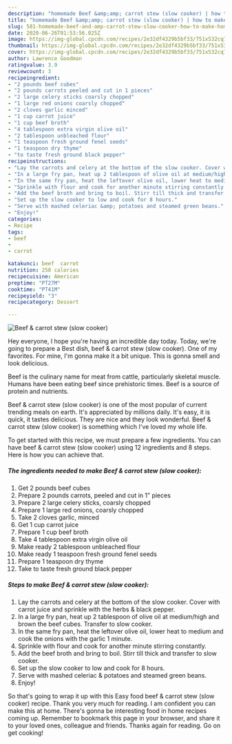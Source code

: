 ```yaml
---
description: "homemade Beef &amp;amp; carrot stew (slow cooker) | how to make homemade Beef &amp;amp; carrot stew (slow cooker)"
title: "homemade Beef &amp;amp; carrot stew (slow cooker) | how to make homemade Beef &amp;amp; carrot stew (slow cooker)"
slug: 581-homemade-beef-and-amp-carrot-stew-slow-cooker-how-to-make-homemade-beef-and-amp-carrot-stew-slow-cooker
date: 2020-06-26T01:53:56.025Z
image: https://img-global.cpcdn.com/recipes/2e32df4329b5bf33/751x532cq70/beef-carrot-stew-slow-cooker-recipe-main-photo.jpg
thumbnail: https://img-global.cpcdn.com/recipes/2e32df4329b5bf33/751x532cq70/beef-carrot-stew-slow-cooker-recipe-main-photo.jpg
cover: https://img-global.cpcdn.com/recipes/2e32df4329b5bf33/751x532cq70/beef-carrot-stew-slow-cooker-recipe-main-photo.jpg
author: Lawrence Goodman
ratingvalue: 3.9
reviewcount: 3
recipeingredient:
- "2 pounds beef cubes"
- "2 pounds carrots peeled and cut in 1 pieces"
- "2 large celery sticks coarsly chopped"
- "1 large red onions coarsly chopped"
- "2 cloves garlic minced"
- "1 cup carrot juice"
- "1 cup beef broth"
- "4 tablespoon extra virgin olive oil"
- "2 tablespoon unbleached flour"
- "1 teaspoon fresh ground fenel seeds"
- "1 teaspoon dry thyme"
- "to taste fresh ground black pepper"
recipeinstructions:
- "Lay the carrots and celery at the bottom of the slow cooker. Cover with carrot juice and sprinkle with the herbs &amp; black pepper."
- "In a large fry pan, heat up 2 tablespoon of olive oil at medium/high and brown the beef cubes. Transfer to slow cooker."
- "In the same fry pan, heat the leftover olive oil, lower heat to medium and cook the onions with the garlic 1 minute."
- "Sprinkle with flour and cook for another minute stirring constantly."
- "Add the beef broth and bring to boil. Stirr till thick and transfer to slow cooker."
- "Set up the slow cooker to low and cook for 8 hours."
- "Serve with mashed celeriac &amp; potatoes and steamed green beans."
- "Enjoy!"
categories:
- Recipe
tags:
- beef
- 
- carrot

katakunci: beef  carrot 
nutrition: 258 calories
recipecuisine: American
preptime: "PT27M"
cooktime: "PT41M"
recipeyield: "3"
recipecategory: Dessert

---
```



![Beef &amp; carrot stew (slow cooker)](https://img-global.cpcdn.com/recipes/2e32df4329b5bf33/751x532cq70/beef-carrot-stew-slow-cooker-recipe-main-photo.jpg)

Hey everyone, I hope you're having an incredible day today. Today, we're going to prepare a Best dish, beef &amp; carrot stew (slow cooker). One of my favorites. For mine, I'm gonna make it a bit unique. This is gonna smell and look delicious.

Beef is the culinary name for meat from cattle, particularly skeletal muscle. Humans have been eating beef since prehistoric times. Beef is a source of protein and nutrients.

Beef &amp; carrot stew (slow cooker) is one of the most popular of current trending meals on earth. It's appreciated by millions daily. It's easy, it is quick, it tastes delicious. They are nice and they look wonderful. Beef &amp; carrot stew (slow cooker) is something which I've loved my whole life.


To get started with this recipe, we must prepare a few ingredients. You can have beef &amp; carrot stew (slow cooker) using 12 ingredients and 8 steps. Here is how you can achieve that.

<!--inarticleads1-->

##### The ingredients needed to make Beef &amp; carrot stew (slow cooker):

1. Get 2 pounds beef cubes
1. Prepare 2 pounds carrots, peeled and cut in 1&#34; pieces
1. Prepare 2 large celery sticks, coarsly chopped
1. Prepare 1 large red onions, coarsly chopped
1. Take 2 cloves garlic, minced
1. Get 1 cup carrot juice
1. Prepare 1 cup beef broth
1. Take 4 tablespoon extra virgin olive oil
1. Make ready 2 tablespoon unbleached flour
1. Make ready 1 teaspoon fresh ground fenel seeds
1. Prepare 1 teaspoon dry thyme
1. Take to taste fresh ground black pepper




<!--inarticleads2-->

##### Steps to make Beef &amp; carrot stew (slow cooker):

1. Lay the carrots and celery at the bottom of the slow cooker. Cover with carrot juice and sprinkle with the herbs &amp; black pepper.
1. In a large fry pan, heat up 2 tablespoon of olive oil at medium/high and brown the beef cubes. Transfer to slow cooker.
1. In the same fry pan, heat the leftover olive oil, lower heat to medium and cook the onions with the garlic 1 minute.
1. Sprinkle with flour and cook for another minute stirring constantly.
1. Add the beef broth and bring to boil. Stirr till thick and transfer to slow cooker.
1. Set up the slow cooker to low and cook for 8 hours.
1. Serve with mashed celeriac &amp; potatoes and steamed green beans.
1. Enjoy!




So that's going to wrap it up with this Easy food beef &amp; carrot stew (slow cooker) recipe. Thank you very much for reading. I am confident you can make this at home. There's gonna be interesting food in home recipes coming up. Remember to bookmark this page in your browser, and share it to your loved ones, colleague and friends. Thanks again for reading. Go on get cooking!
